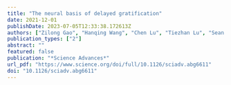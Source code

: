 ```yaml
---
title: "The neural basis of delayed gratification"
date: 2021-12-01
publishDate: 2023-07-05T12:33:38.172613Z
authors: ["Zilong Gao", "Hanqing Wang", "Chen Lu", "Tiezhan Lu", "Sean Froudist-Walsh", "Ming Chen", "Xiao-Jing Wang", "Ji Hu", "Wenzhi Sun"]
publication_types: ["2"]
abstract: ""
featured: false
publication: "*Science Advances*"
url_pdf: "https://www.science.org/doi/full/10.1126/sciadv.abg6611"
doi: "10.1126/sciadv.abg6611"
---
```


